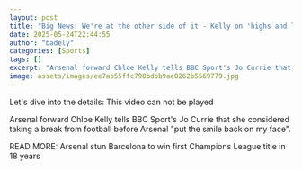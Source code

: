 ```yaml
---
layout: post
title: "Big News: We're at the other side of it - Kelly on 'highs and lows' of football"
date: 2025-05-24T22:44:55
author: "badely"
categories: [Sports]
tags: []
excerpt: "Arsenal forward Chloe Kelly tells BBC Sport's Jo Currie that she considered taking a break from football before Arsenal 'put the smile back on my face"
image: assets/images/ee7ab55ffc790bdbb9ae0262b5569779.jpg
---
```


Let's dive into the details: This video can not be played

Arsenal forward Chloe Kelly tells BBC Sport's Jo Currie that she considered taking a break from football before Arsenal "put the smile back on my face".

READ MORE: Arsenal stun Barcelona to win first Champions League title in 18 years

